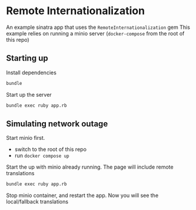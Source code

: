 # Remote Internationalization

An example sinatra app that uses the `RemoteInternationalization` gem
This example relies on running a minio server (`docker-compose` from the root of this repo)

## Starting up

Install dependencies
```bash
bundle
```

Start up the server
```bash
bundle exec ruby app.rb
```

## Simulating network outage

Start minio first.
- switch to the root of this repo
- run `docker compose up`

Start the up with minio already running. The page will include remote translations
```bash
bundle exec ruby app.rb
```

Stop minio container, and restart the app. Now you will see the local/fallback translations
